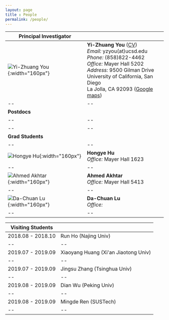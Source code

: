 ```yaml
--- 
layout: page 
title : People 
permalink: /people/
---
```


|**Principal Investigator**||
|--|--|
|![Yi-Zhuang You]({{site.baseurl}}/assets/img/photos/PI.png){:width="160px"}|**Yi-Zhuang You** ([CV]({{site.baseurl}}/YZYou/))<br>*Email:* yzyou(at)ucsd.edu<br>*Phone:* (858)822-4462<br>*Office:* Mayer Hall 5202<br>*Address:* 9500 Gilman Drive <br>University of California, San Diego <br>La Jolla, CA 92093 ([Google maps](https://www.google.com/maps/place/Mayer+Hall,+San+Diego,+CA/@32.876035,-117.2416914,17z))|
|--|--|
|**Postdocs**||
|--|--|
|--|--|
|**Grad Students**||
|--|--|
|![Hongye Hu]({{site.baseurl}}/assets/img/photos/HYHu.png){:width="160px"}|**Hongye Hu** <br>*Office:* Mayer Hall 1623|
|--|--|
|![Ahmed Akhtar]({{site.baseurl}}/assets/img/photos/AAkhtar.png){:width="160px"}|**Ahmed Akhtar** <br>*Office:* Mayer Hall 5413 |
|--|--|
|![Da-Chuan Lu]({{site.baseurl}}/assets/img/photos/DCLu.png){:width="160px"}|**Da-Chuan Lu** <br>*Office:* |
|--|--|


|**Visiting Students**||
|--|--|
|2018.08 - 2018.10|Run Ho (Najing Univ)|
|--|--|
|2019.07 - 2019.09 |Xiaoyang Huang (Xi'an Jiaotong Univ)|
|--|--|
|2019.07 - 2019.09 |Jingsu Zhang (Tsinghua Univ)|
|--|--|
|2019.08 - 2019.09 |Dian Wu (Peking Univ)|
|--|--|
|2019.08 - 2019.09 |Mingde Ren (SUSTech)|
|--|--|

